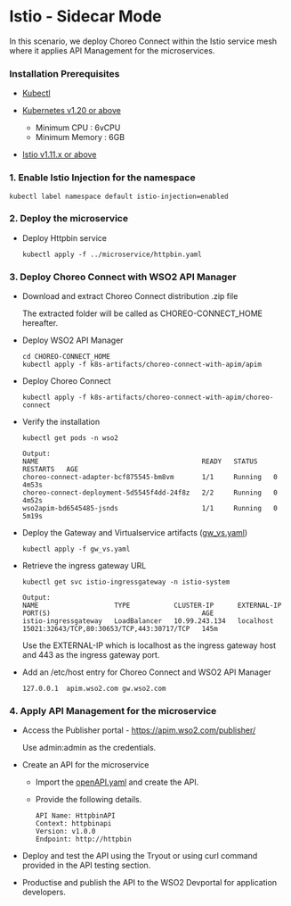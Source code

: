 # Istio - Sidecar Mode

In this scenario, we deploy Choreo Connect within the Istio service mesh where it applies API Management for the microservices.

### Installation Prerequisites

- [Kubectl](https://kubernetes.io/docs/tasks/tools/install-kubectl/)

- [Kubernetes v1.20 or above](https://Kubernetes.io/docs/setup/) <br>

    - Minimum CPU : 6vCPU
    - Minimum Memory : 6GB

- [Istio v1.11.x or above](https://istio.io/docs/setup/platform-setup/)

### 1. Enable Istio Injection for the namespace

```
kubectl label namespace default istio-injection=enabled
```

### 2. Deploy the microservice

- Deploy Httpbin service
    ```
    kubectl apply -f ../microservice/httpbin.yaml
    ```

### 3. Deploy Choreo Connect with WSO2 API Manager

- Download and extract Choreo Connect distribution .zip file

  The extracted folder will be called as CHOREO-CONNECT_HOME hereafter.

- Deploy WSO2 API Manager

    ```
    cd CHOREO-CONNECT_HOME
    kubectl apply -f k8s-artifacts/choreo-connect-with-apim/apim
    ```

- Deploy Choreo Connect 

    ```
    kubectl apply -f k8s-artifacts/choreo-connect-with-apim/choreo-connect
    ```

- Verify the installation

    ```
    kubectl get pods -n wso2

    Output:
    NAME                                         READY   STATUS    RESTARTS   AGE
    choreo-connect-adapter-bcf875545-bm8vm       1/1     Running   0          4m53s
    choreo-connect-deployment-5d5545f4dd-24f8z   2/2     Running   0          4m52s
    wso2apim-bd6545485-jsnds                     1/1     Running   0          5m19s
    ```

- Deploy the Gateway and Virtualservice artifacts ([gw_vs.yaml](gw_vs.yaml))

    ```
    kubectl apply -f gw_vs.yaml
    ```

- Retrieve the ingress gateway URL

    ```
    kubectl get svc istio-ingressgateway -n istio-system
  
    Output:
    NAME                   TYPE           CLUSTER-IP      EXTERNAL-IP   PORT(S)                                      AGE
    istio-ingressgateway   LoadBalancer   10.99.243.134   localhost     15021:32643/TCP,80:30653/TCP,443:30717/TCP   145m
    ```

  Use the EXTERNAL-IP which is localhost as the ingress gateway host and 443 as the ingress gateway port.
  

- Add an /etc/host entry for Choreo Connect and WSO2 API Manager

    ```
    127.0.0.1  apim.wso2.com gw.wso2.com
    ```

### 4. Apply API Management for the microservice

- Access the Publisher portal - https://apim.wso2.com/publisher/

  Use admin:admin as the credentials.


- Create an API for the microservice

  - Import the [openAPI.yaml](openAPI.yaml) and create the API.
  - Provide the following details.

    ```
    API Name: HttpbinAPI
    Context: httpbinapi
    Version: v1.0.0
    Endpoint: http://httpbin
    ```
  
- Deploy and test the API using the Tryout or using curl command provided in the API testing section.


- Productise and publish the API to the WSO2 Devportal for application developers.